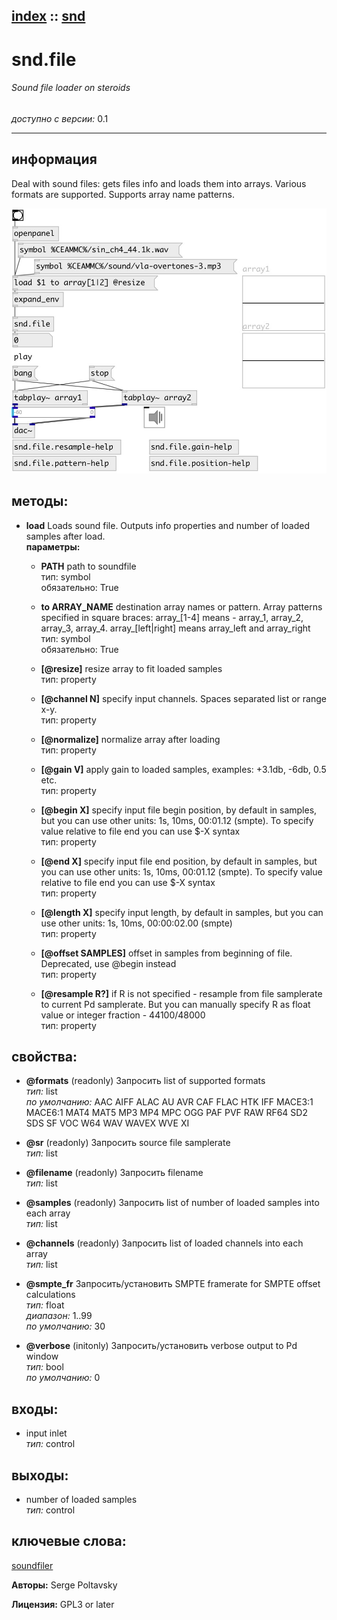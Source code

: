 [index](index.html) :: [snd](category_snd.html)
---

# snd.file

###### Sound file loader on steroids

*доступно с версии:* 0.1

---


## информация
Deal with sound files: gets files info and loads them into arrays. Various formats are supported. Supports array name patterns.


[![example](../examples/img/snd.file.jpg)](../examples/pd/snd.file.pd)





## методы:

* **load**
Loads sound file. Outputs info properties and number of loaded samples after
load.<br>
  __параметры:__
  - **PATH** path to soundfile<br>
    тип: symbol <br>
    обязательно: True <br>

  - **to ARRAY_NAME** destination array names or pattern. Array patterns specified in square braces: array_[1-4] means - array_1, array_2, array_3, array_4. array_[left|right] means array_left and array_right<br>
    тип: symbol <br>
    обязательно: True <br>

  - **[@resize]** resize array to fit loaded samples<br>
    тип: property <br>

  - **[@channel N]** specify input channels. Spaces separated list or range x-y.<br>
    тип: property <br>

  - **[@normalize]** normalize array after loading<br>
    тип: property <br>

  - **[@gain V]** apply gain to loaded samples, examples: +3.1db, -6db, 0.5 etc.<br>
    тип: property <br>

  - **[@begin X]** specify input file begin position, by default in samples, but you can use other units: 1s, 10ms, 00:01.12 (smpte). To specify value relative to file end you can use $-X syntax<br>
    тип: property <br>

  - **[@end X]** specify input file end position, by default in samples, but you can use other units: 1s, 10ms, 00:01.12 (smpte). To specify value relative to file end you can use $-X syntax<br>
    тип: property <br>

  - **[@length X]** specify input length, by default in samples, but you can use other units: 1s, 10ms, 00:00:02.00 (smpte)<br>
    тип: property <br>

  - **[@offset SAMPLES]** offset in samples from beginning of file. Deprecated, use @begin instead<br>
    тип: property <br>

  - **[@resample R?]** if R is not specified - resample from file samplerate to current Pd samplerate. But you can manually specify R as float value or integer fraction - 44100/48000<br>
    тип: property <br>




## свойства:

* **@formats** (readonly)
Запросить list of supported formats<br>
_тип:_ list<br>
_по умолчанию:_ AAC AIFF ALAC AU AVR CAF FLAC HTK IFF MACE3:1 MACE6:1 MAT4 MAT5 MP3 MP4 MPC OGG PAF PVF RAW RF64 SD2 SDS SF VOC W64 WAV WAVEX WVE XI<br>

* **@sr** (readonly)
Запросить source file samplerate<br>
_тип:_ list<br>

* **@filename** (readonly)
Запросить filename<br>
_тип:_ list<br>

* **@samples** (readonly)
Запросить list of number of loaded samples into each array<br>
_тип:_ list<br>

* **@channels** (readonly)
Запросить list of loaded channels into each array<br>
_тип:_ list<br>

* **@smpte_fr** 
Запросить/установить SMPTE framerate for SMPTE offset calculations<br>
_тип:_ float<br>
_диапазон:_ 1..99<br>
_по умолчанию:_ 30<br>

* **@verbose** (initonly)
Запросить/установить verbose output to Pd window<br>
_тип:_ bool<br>
_по умолчанию:_ 0<br>



## входы:

* input inlet<br>
_тип:_ control



## выходы:

* number of loaded samples<br>
_тип:_ control



## ключевые слова:

[soundfiler](keywords/soundfiler.html)






**Авторы:** Serge Poltavsky




**Лицензия:** GPL3 or later





